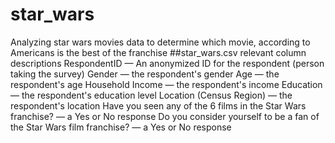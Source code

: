 # star_wars
Analyzing star wars movies data to determine which movie, according to Americans is the best of the franchise
##star_wars.csv relevant column descriptions
RespondentID — An anonymized ID for the respondent (person taking the survey)
Gender — the respondent's gender
Age — the respondent's age
Household Income — the respondent's income
Education — the respondent's education level
Location (Census Region) — the respondent's location
Have you seen any of the 6 films in the Star Wars franchise? — a Yes or No response
Do you consider yourself to be a fan of the Star Wars film franchise? — a Yes or No response
